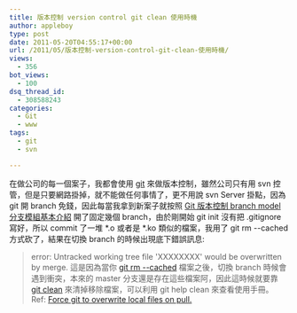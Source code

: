 ```yaml
---
title: 版本控制 version control git clean 使用時機
author: appleboy
type: post
date: 2011-05-20T04:55:17+00:00
url: /2011/05/版本控制-version-control-git-clean-使用時機/
views:
  - 356
bot_views:
  - 100
dsq_thread_id:
  - 308588243
categories:
  - Git
  - www
tags:
  - git
  - svn

---
```

在做公司的每一個案子，我都會使用 [git][1] 來做版本控制，雖然公司只有用 svn 控管，但是只要網路掛掉，就不能做任何事情了，更不用說 svn Server 掛點，因為 git 開 branch 免錢，因此每當我拿到新案子就按照 [Git 版本控制 branch model 分支模組基本介紹][2] 開了固定幾個 branch，由於剛開始 git init 沒有把 .gitignore 寫好，所以 commit 了一堆 \*.o 或者是 \*.ko 類似的檔案，我用了 git rm --cached 方式砍了，結果在切換 branch 的時候出現底下錯誤訊息: 

> error: Untracked working tree file 'XXXXXXXX' would be overwritten by merge. 這是因為當你 [git rm --cached][3] 檔案之後，切換 branch 時候會遇到衝突，本來的 master 分支還是存在這些檔案阿，因此這時候就要靠 [git clean][4] 來清掉移除檔案，可以利用 git help clean 來查看使用手冊。 Ref: [Force git to overwrite local files on pull.][5]

 [1]: http://git-scm.com/
 [2]: http://blog.wu-boy.com/2011/03/git-%E7%89%88%E6%9C%AC%E6%8E%A7%E5%88%B6-branch-model-%E5%88%86%E6%94%AF%E6%A8%A1%E7%B5%84%E5%9F%BA%E6%9C%AC%E4%BB%8B%E7%B4%B9/
 [3]: http://www.kernel.org/pub/software/scm/git/docs/git-rm.html
 [4]: http://www.kernel.org/pub/software/scm/git/docs/git-clean.html
 [5]: http://stackoverflow.com/questions/1125968/force-git-to-overwrite-local-files-on-pull
